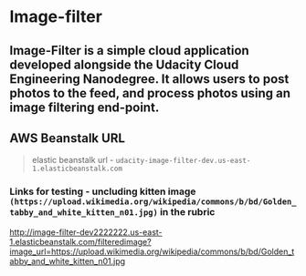 # Image-filter

## Image-Filter is a simple cloud application developed alongside the Udacity Cloud Engineering Nanodegree. It allows users to post photos to the feed, and process photos using an image filtering end-point.

## AWS Beanstalk URL

> elastic beanstalk url - `udacity-image-filter-dev.us-east-1.elasticbeanstalk.com`

### Links for testing - uncluding kitten image `(https://upload.wikimedia.org/wikipedia/commons/b/bd/Golden_tabby_and_white_kitten_n01.jpg)` in the rubric

<http://image-filter-dev2222222.us-east-1.elasticbeanstalk.com/filteredimage?image_url=https://upload.wikimedia.org/wikipedia/commons/b/bd/Golden_tabby_and_white_kitten_n01.jpg>

